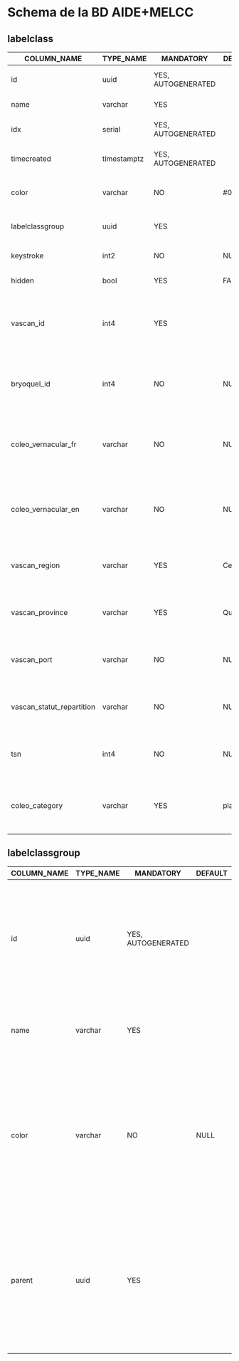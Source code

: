 # Schema de la BD AIDE+MELCC

## labelclass
COLUMN_NAME               | TYPE_NAME   | MANDATORY | DEFAULT | REMARKS
------------------------- | ----------- | --------- | --------| ---------------------------------------------------------------------------------------------------------------------------------------------------------------------------------------------------------------------------------------------------------------------------------------------------------------------------------------------------------------------------------------------------------------------------------------------------------------
id                        | uuid        | YES, AUTOGENERATED |  | id is the AIDE internal UUID of the label; the image/tile refer to it; autogenerated, ; part of the original AIDE schema; i.e: "27e2ceb3-449c-11ec-a197-fa163e42617b"
name                      | varchar     | YES |  | name is the VASCAN "Nom scientifique"; string, ; part of the original AIDE schema; i.e. "Abies balsamea"
idx                       | serial      | YES, AUTOGENERATED |  | idx is the index of the record in the table; autogenerated, postgreSQL SERIAL type (integer), unique, , starting from  1; part of the original AIDE schema; i.e. "326"
timecreated               | timestamptz | YES, AUTOGENERATED |  | timeCreated is the timestamp, with the timezone, when the record has been inserted; , postgreSQL TIMESTAMPTZ type; part of the original AIDE schema; i.e. "2021-11-13 11:10:18.759 -0500"
color                     | varchar     | NO | #095797 | color is the background color of the label when it is selected in the AIDE labelizing interface; string representing the hexadecimal value of the color; can be null in which case the AIDE interface will define a value, default is "#095797"; part of the original AIDE schema
labelclassgroup           | uuid        | YES |  | labelclassgroup contains the reference of the label group it belongs, if any; postgreSQL type is UUID, can be null if not part of a group; part of the original AIDE schema; i.e: "27e2ceb2-449c-11ec-a197-fa163e42617b"
keystroke                 | int2        | NO | NULL | keystroke is the keyboard shortkey that can be used to annotate using the keyboard instead of the mouse; integer value, can be null, but must be unique; part of the original AIDE schema; i.e. "7"
hidden                    | bool        | YES | FALSE | hidden is a flag that show or hide the label in the AIDE interface; boolean, default is FALSE; part of the original AIDE schema; i.e. "FALSE"
vascan_id                 | int4        | YES |  | vascan_id is the reference to the VASCAN database ID associated with the VASCAN "Nom scientifique" and the other VASCAN columns of this table; AI model refers to it to train and classify the images/tiles; refer to https://data.canadensys.net/vascan/search; integer, ; source: imported from the Excel document "BdQc_SP_communes_CL_2021-05-18.xlsx", provided by the MELCC; not part of the original AIDE schema, it has been added for the MELCC; i.e: "5482"
bryoquel_id               | int4        | NO | NULL | bryoquel_id is the reference to the Bryoquel id for the bryphytes, based on the definition on "https://github.com/ReseauBiodiversiteQuebec/Coleo_DB/blob/master/API-coleo.md"; integer, can be null, default to NULL; not part of the original AIDE schema, it has been added for the MELCC; source: no value imported, no known data source; no known example
coleo_vernacular_fr       | varchar     | NO | NULL | coleo_vernacular_fr is the VASCAN "Nom vernaculaire français de l espèce"; string, can be null, default to NULL; source: imported from the Excel document "BdQc_SP_communes_CL_2021-05-18.xlsx", provided by the MELCC; refer to "https://github.com/ReseauBiodiversiteQuebec/Coleo_DB/blob/master/API-coleo.md"; not part of the original AIDE schema, it has been added for the MELCC; i.e: "achillée de Sibérie"
coleo_vernacular_en       | varchar     | NO | NULL | coleo_vernacular_en is the VASCAN "Nom vernaculaire anglais de l espèce"; string, can be null, default to NULL; source: imported from the Excel document "BdQc_SP_communes_CL_2021-05-18.xlsx", provided by the MELCC; refer to "https://github.com/ReseauBiodiversiteQuebec/Coleo_DB/blob/master/API-coleo.md"; not part of the original AIDE schema, it has been added for the MELCC; i.e: "Siberian yarrow"
vascan_region             | varchar     | YES | Central | vascan_region is the VASCAN canadian region; string, , default "Central"; source: none, no value imported, defaulted to "Central" as AIDE+MELCC is for the Québec province; refer to https://data.canadensys.net/vascan/search; not part of the original AIDE schema, it has been added for the MELCC; i.e: "Central"
vascan_province           | varchar     | YES | Québec | vascan_province is the VASCAN canadian province; string, , default "Québec"; source: none, no value imported, defaulted to "Québec" as AIDE+MELCC is for the Québec province; refer to https://data.canadensys.net/vascan/search; not part of the original AIDE schema, it has been added for the MELCC; i.e: "Québec"
vascan_port               | varchar     | NO | NULL | vascan_port is the VASCAN "port???? (TODO: clarify)"; string, can be  null, default to NULL; source: imported from the Excel document "BdQc_SP_communes_CL_2021-05-18.xlsx", provided by the MELCC; refer to https://data.canadensys.net/vascan/search; not part of the original AIDE schema, it has been added for the MELCC; i.e: "Plante herbacée"
vascan_statut_repartition | varchar     | NO | NULL | vascan_statut_repartition is the VASCAN statut repartition; string, can be null, default to NULL; source: imported from the Excel document "BdQc_SP_communes_CL_2021-05-18.xlsx", provided by the MELCC; refer to https://data.canadensys.net/vascan/search; not part of the original AIDE schema, it has been added for the MELCC; i.e: "Indigène"
tsn                       | int4        | NO | NULL | tsn is the TSN ID ("Identifiant ITS") as defined in "https://github.com/ReseauBiodiversiteQuebec/Coleo_DB/blob/master/API-coleo.md"; integer, can be null, default to NULL; source: none, no value imported, defaulted to NULL; not part of the original AIDE schema, it has been added for the MELCC; no known example
coleo_category            | varchar     | YES | plantes | coleo_category is the category found in the Colea database, as defined in "https://github.com/ReseauBiodiversiteQuebec/Coleo_DB/blob/master/API-coleo.md"; string, can be null, default to "plantes"; source: none, no value imported, defaulted to "plantes" as AIDE+MELCC is focussed on biodiversity; not part of the original AIDE schema, it has been added for the MELCC; refer to the Coleo_DB URL for the other possible values



## labelclassgroup
COLUMN_NAME               | TYPE_NAME   | MANDATORY | DEFAULT | REMARKS
------------------------- | ----------- | --------- | --------| ---------------------------------------------------------------------------------------------------------------------------------------------------------------------------------------------------------------------------------------------------------------------------------------------------------------------------------------------------------------------------------------------------------------------------------------------------------------
id                        | uuid        | YES, AUTOGENERATED |  | id is the AIDE internal UUID of the group; the labelclass refers to it; autogenerated, ; part of the original AIDE schema; i.e: "27e2ceb3-449c-11ec-a197-fa163e42617b"
name                      | varchar     | YES |  | name is the VASCAN "Rang"; string, ; part of the original AIDE schema; i.e. "Sous espèce"
color                     | varchar     | NO | NULL | color is the background color of the group in the AIDE labelizing interface; string representing the hexadecimal value of the color; can be null in which case the color is the background color; part of the original AIDE schema
parent           | uuid        | YES |  | parent contains the reference of the label group it belongs, if any; postgreSQL type is UUID, can be null if not part of a group; part of the original AIDE schema; i.e: "27e2ceb2-449c-11ec-a197-fa163e42617b"
